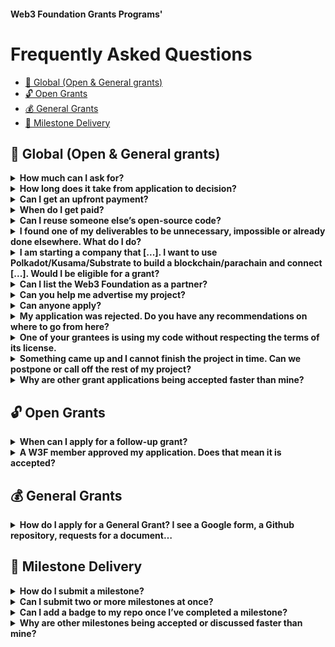 #### Web3 Foundation Grants Programs'

# Frequently Asked Questions<!-- omit in toc -->

- [🧭 Global (Open & General grants)](#-global-open--general-grants)
- [🔓 Open Grants](#-open-grants)
- [💰 General Grants](#-general-grants)
- [🚚 Milestone Delivery](#-milestone-delivery)

## 🧭 Global (Open & General grants)

<details>
  <summary><b>How much can I ask for?</b></summary>

  The [Open Grants](../README.md) program is capped at US $30k for initial grants. If the first grant is successfully completed, you can apply for a follow-up grant, which is capped at $100k. The [General Grants](./General-Grants-Program.md) program, on the other hand, is capped at $100k for all applications, although higher grants are possible in exceptional cases. However, we only accept applications for the General Grants program if you have a reason for the project to remain private or you can only take fiat payments, or in exceptional cases if you can put together a strong case against applying for an initial $30k grant.
</details>

<details>
  <summary><b>How long does it take from application to decision?</b></summary>

  Depending on the quality of the application and desirability for the ecosystem, an OPEN grant application could be approved within a week. Usually, there will be a discussion and requests for changes, additions or improvements. If no one in the committee finds the application approval-worthy or you don't react to our comments, it will be closed after two weeks of inactivity. For GENERAL grants, the council convenes once a month to discuss open applications, meaning: once an editor finds your application sufficiently elaborate, it'll take at most one month until a decision is made.
</details>

<details>
  <summary><b>Can I get an upfront payment?</b></summary>

  No.
</details>

<details>
  <summary><b>When do I get paid?</b></summary>

  Payments are issued once a milestone has been successfully delivered. By ‘successful’, we mean that our Grants team has reviewed and officially accepted your submission.
</details>

<details>
  <summary><b>Can I reuse someone else’s open-source code?</b></summary>

  Open source software and the Web3 movement are all about collaboration. As long as you meet the code’s license, we encourage you to find, modify and contribute to already existing libraries and projects if it is of use for your project. However, we expect you to honour other people’s work and their right to attribution, and your published code to adhere to the license requirements of the code you are benefiting from. Submitting code as part of a milestone that violates someone else’s license will result in immediate termination. We will furthermore continue to monitor any repositories you may have submitted as part of a milestone for possible license infringements and reserve the right to terminate the grant if we find you going out of your way to hide external contributions.
</details>

<details>
  <summary><b>I found one of my deliverables to be unnecessary, impossible or already done elsewhere. What do I do?</b></summary>

  Plans change. If you find parts of your original grant application to be unnecessary or you decide to pivot, but you still want to finish the project: get in touch with us. If your new plans are in line with the Web3 Foundation’s values and the council approves the amendment, you can continue your work. If your plans change significantly or you find yourself not being able to finish the grant, we can mutually agree to terminate the grant early. You are always welcome to reapply another time.
</details>

<details>
  <summary><b>I am starting a company that [...]. I want to use Polkadot/Kusama/Substrate to build a blockchain/parachain and connect [...]. Would I be eligible for a grant?</b></summary>

  What the Web3 Foundation is mainly looking for to support are projects "[driving advancement and adoption of decentralized software protocols [and] that make it easier for developers to build useful applications using these protocols.](https://web3.foundation/grants/)" As such, we do not award grants to individual companies developing their private infrastructure. However, if part of your work is to build a library or another piece of software that could be of interest to the general Polkadot/Kusama/Substrate ecosystem and ask for funding specific to that, we are happy to look into it.
</details>

<details>
  <summary><b>Can I list the Web3 Foundation as a partner?</b></summary>

  No. Once the grants team has accepted your first milestone, you may display our [grants badge](https://github.com/w3f/General-Grants-Program/blob/master/grants/grant-badge-guidelines.md) in a project-specific context, such as the repository containing the grant project work.
</details>

<details>
  <summary><b>Can you help me advertise my project?</b></summary>

  The Web3 Foundation does not provide PR services to its grantees. However, once per month we will publish all newly signed grants on Twitter. Furthermore, if you would like our opinion on how to write about your grant, we have some general [announcement guidelines](https://github.com/w3f/General-Grants-Program/blob/master/grants/announcement-guidelines.md). This document also lists an email address through which you can get in touch with our PR team in case you have specific questions.
</details>

<details>
  <summary><b>Can anyone apply?</b></summary>

  Projects for which a token sale has been conducted are not eligible for a Web3 Foundation grant. Other than that, there are no restrictions.
</details>

<details>
  <summary><b>My application was rejected. Do you have any recommendations on where to go from here?</b></summary>

  We usually give reasons why an application was rejected. We always try to be constructive and work with you towards an application that is beneficial to all parties. If we find no common ground, please have a look at [this section in our General Grants readme](https://github.com/w3f/General-Grants-Program#rocket-alternative-funding-sources) for a list of alternative funding opportunities.
</details>

<details>
  <summary><b>One of your grantees is using my code without respecting the terms of its license.</b></summary>

  Please [reach out to us](mailto:grants@web3.foundation) asap.
</details>

<details>
  <summary><b>Something came up and I cannot finish the project in time. Can we postpone or call off the rest of my project?</b></summary>

  The Web3 Foundation reserves the right to terminate an agreement that is behind schedule. However, we are not interested in taking away your grant for any slight hiccup. More often than not, delays are part of the journey and do not constitute a reason for concern. The best way to handle changes in your plans is to get in touch with us. If you would like to prematurely end your work, we can amend your application and remove the milestones you won't be able to complete. If you decide to continue work at a later date, you can always reapply for the remaining milestones and potentially adapt them to take into account any insights you have gained in the meantime.
</details>

<details>
  <summary><b>Why are other grant applications being accepted faster than mine?</b></summary>

  There are many reasons why your application might take longer than others: some applications are straightforward and simple and address an obvious issue, others require deeper understanding and discussion. If your application is highly technical or specialised, we might have to bring in an external evaluator. Sometimes, this specialised evaluator is busy with another evaluation. And sometimes, the committee is simply unsure or not quite convinced.
</details>


## 🔓 Open Grants

<details>
  <summary><b>When can I apply for a follow-up grant?</b></summary>

  Anyone who has successfully completed a grant project (i.e. all milestones were accepted, or the previous grant was terminated in mutual agreement) can apply for a follow-up grant.
</details>

<details>
  <summary><b>A W3F member approved my application. Does that mean it is accepted?</b></summary>

  Open Grants applications require one third of the committee to approve your pull request. Since we have many different members with different backgrounds and specializations, it is possible that the committee disagrees and your application gets rejected even though one or two members approved it.
  The application is accepted once the pull request is merged.
</details>


## 💰 General Grants

<details>
  <summary><b>How do I apply for a General Grant? I see a Google form, a Github repository, requests for a document…</b></summary>

  _Every_ General Grant application requires a [form submission](https://docs.google.com/forms/d/e/1FAIpQLSfMfjiRmDQDRk-4OhNASM6BAKii7rz_B1jWtbCPkUh6N7M2ww/viewform). If you would like the application to be completely private, you will have to provide all the details about your plans, team, milestones, financials, etc. in a document that you can attach to the form. Our [template](https://github.com/w3f/General-Grants-Program/blob/master/grants/grant_application_template.md) shows what kind of information we are looking for.
  For (partially) public applications, you are free to submit this information as part of the pull request instead or in addition. What information goes where is up to you, as long as we get all the required information.
</details>


## 🚚 Milestone Delivery

<details>
  <summary><b>How do I submit a milestone?</b></summary>

  For details, please refer to the [milestone delivery guidelines](./milestone-deliverables-guidelines.md) for the respective grants program. Generally speaking, the most important part of a delivery is a list of **the same deliverables listed in the application** with links to their implementation/realisation (ideally pointing to a specific commit or tag, so you can continue working on your repository without messing up your delivery and complicating our evaluation) and any additional notes you might have. The list of deliverables for each of your milestones should be defined in your grant agreement.
</details>

<details>
  <summary><b>Can I submit two or more milestones at once?</b></summary>

  You can. However, we strongly encourage you to submit your work in increments (milestones), so that you can be sure we didn’t misunderstand (an aspect of) your application, and you didn't make changes to your plan or delivery that would have required a reevaluation of the application.
</details>

<details>
  <summary><b>Can I add a badge to my repo once I’ve completed a milestone?</b></summary>

  Yes, after your first milestone has been merged and as long as you follow the [badge guidelines](https://github.com/w3f/General-Grants-Program/blob/master/grants/grant-badge-guidelines.md).
</details>

<details>
  <summary><b>Why are other milestones being accepted or discussed faster than mine?</b></summary>

  While we try to process deliveries chronologically, some milestones aren't processed quite as fast as others. One obvious reason is the complexity of the delivery and its evaluation. Other times, your submission might require internal discussion or delegation. In any case, if you have any question on the processing of your delivery, you can reach out to us via email or Github.
</details>
